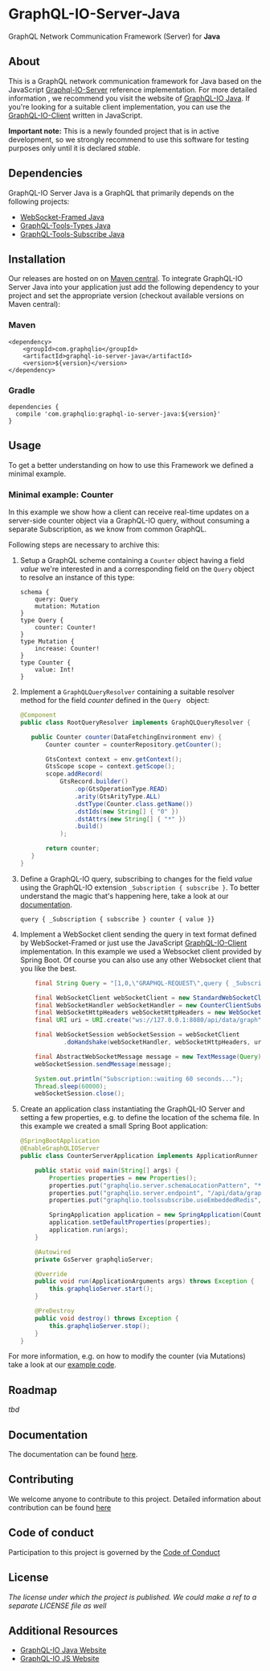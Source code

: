 # GraphQL-IO-Server-Java
GraphQL Network Communication Framework (Server) for **Java**

## About
This is a GraphQL network communication framework for Java based on the JavaScript 
[Graphql-IO-Server](https://github.com/rse/graphql-io-server) reference implementation. For more detailed information
, we recommend you visit the website of [GraphQL-IO Java](http://java.graphql-io.com/). If you're looking for a
 suitable client implementation, you can use the [GraphQL-IO-Client](https://github.com/rse/graphql-io-client
 ) written in JavaScript.

**Important note:** This is a newly founded project that is in active development, so we strongly recommend to use this
 software for testing purposes only until it is declared _stable_. 

## Dependencies
GraphQL-IO Server Java is a GraphQL that primarily depends on the following projects:

- [WebSocket-Framed Java](https://github.com/msg-systems/websocket-framed-java)
- [GraphQL-Tools-Types Java](https://github.com/msg-systems/graphql-tools-types-java)
- [GraphQL-Tools-Subscribe Java](https://github.com/msg-systems/graphql-tools-subscribe-java)

## Installation
Our releases are hosted on on [Maven central](). To integrate GraphQL-IO Server Java into your application just add the
 following dependency to your project and set the appropriate version (checkout available versions on Maven
  central):

### Maven

```
<dependency>
	<groupId>com.graphqlio</groupId>
	<artifactId>graphql-io-server-java</artifactId>
	<version>${version}</version>
</dependency>
```

### Gradle 
```
dependencies {
  compile 'com.graphqlio:graphql-io-server-java:${version}'
}
```

## Usage 
To get a better understanding on how to use this Framework we defined a minimal example.

### Minimal example: Counter 
In this example we show how a client can receive real-time updates on a server-side counter object via a GraphQL-IO
 query, without consuming a separate Subscription, as we know from common GraphQL.

Following steps are necessary to archive this:
1. Setup a GraphQL scheme containing a `Counter` object having a field _value_ we're interested in and a corresponding
 field on the `Query` object to resolve an instance of this type: 

    ```
    schema {
        query: Query
        mutation: Mutation
    }
    type Query {
        counter: Counter!
    }
    type Mutation {
        increase: Counter!
    }
    type Counter {
        value: Int!
    }
    ```

2. Implement a `GraphQLQueryResolver` containing a suitable resolver method for the field _counter_ defined in the
 `Query
` object:
     ```java
     @Component
     public class RootQueryResolver implements GraphQLQueryResolver {
     
        public Counter counter(DataFetchingEnvironment env) {
            Counter counter = counterRepository.getCounter();
     
            GtsContext context = env.getContext();
            GtsScope scope = context.getScope();
            scope.addRecord(
                GtsRecord.builder()
                    .op(GtsOperationType.READ)
                    .arity(GtsArityType.ALL)
                    .dstType(Counter.class.getName())
                    .dstIds(new String[] { "0" })
                    .dstAttrs(new String[] { "*" })
                    .build()
                );
     
            return counter;
        }
     }
    ```
3. Define a GraphQL-IO query, subscribing to changes for the field _value_ using the GraphQL-IO extension `_Subscription
 { subscribe }`. To better understand the magic that's happening here, take a look at our [documentation]().

    ```
    query { _Subscription { subscribe } counter { value }}
    ```

4. Implement a WebSocket client sending the query in text format defined by WebSocket-Framed or just use the
 JavaScript [GraphQL-IO-Client](https://github.com/rse/graphql-io-client
 ) implementation. In this example we used a Websocket client provided by Spring Boot. Of course you can also use any
  other Websocket client that you like the best.

    ```java
        final String Query = "[1,0,\"GRAPHQL-REQUEST\",query { _Subscription { subscribe } counter { value } } ]";
    
        final WebSocketClient webSocketClient = new StandardWebSocketClient();
        final WebSocketHandler webSocketHandler = new CounterClientSubscriptionHandler();
        final WebSocketHttpHeaders webSocketHttpHeaders = new WebSocketHttpHeaders();
        final URI uri = URI.create("ws://127.0.0.1:8080/api/data/graph");
    
        final WebSocketSession webSocketSession = webSocketClient
                .doHandshake(webSocketHandler, webSocketHttpHeaders, uri).get();
    
        final AbstractWebSocketMessage message = new TextMessage(Query);
        webSocketSession.sendMessage(message);
    
        System.out.println("Subscription::waiting 60 seconds...");
        Thread.sleep(60000);
        webSocketSession.close();
    ```

5. Create an application class instantiating the GraphQL-IO Server and setting a few properties, e.g. to define the
 location of the schema file.  In this example we created a small Spring Boot application:

    ```java
    @SpringBootApplication
    @EnableGraphQLIOServer
    public class CounterServerApplication implements ApplicationRunner {
    
        public static void main(String[] args) {
            Properties properties = new Properties();
            properties.put("graphqlio.server.schemaLocationPattern", "**/*.counter.graphql");
            properties.put("graphqlio.server.endpoint", "/api/data/graph");
            properties.put("graphqlio.toolssubscribe.useEmbeddedRedis", "true");
    
            SpringApplication application = new SpringApplication(CounterServerApplication.class);
            application.setDefaultProperties(properties);
            application.run(args);
        }
    
        @Autowired
        private GsServer graphqlioServer;
    
        @Override
        public void run(ApplicationArguments args) throws Exception {
            this.graphqlioServer.start();
        }
    
        @PreDestroy
        public void destroy() throws Exception {
            this.graphqlioServer.stop();
        }
    }
    ```

For more information, e.g. on how to modify the counter (via Mutations) take a look at our 
[example code](https://github.com/msg-systems/graphql-io-server-java/samples/counter).

## Roadmap
_tbd_ 

## Documentation
The documentation can be found [here](http://java.graphql-io.com/).

## Contributing
We welcome anyone to contribute to this project. Detailed information about contribution can be found [here
](CONTRIBUTION.md)

## Code of conduct
Participation to this project is governed by the [Code of Conduct](code-of-conduct.md)

## License 
_The license under which the project is published. We could make a ref to a separate LICENSE file as well_

## Additional Resources

- [GraphQL-IO Java Website](http://java.graphql-io.com/)
- [GraphQL-IO JS Website](http://graphql-io.com/)
